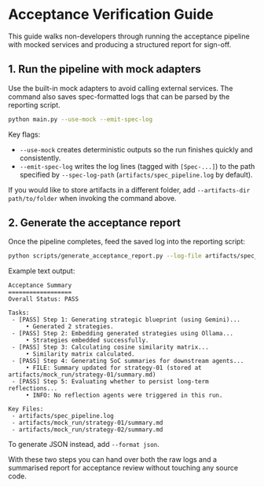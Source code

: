 # Acceptance Verification Guide

This guide walks non-developers through running the acceptance pipeline with
mocked services and producing a structured report for sign-off.

## 1. Run the pipeline with mock adapters

Use the built-in mock adapters to avoid calling external services. The command
also saves spec-formatted logs that can be parsed by the reporting script.

```bash
python main.py --use-mock --emit-spec-log
```

Key flags:

- `--use-mock` creates deterministic outputs so the run finishes quickly and
  consistently.
- `--emit-spec-log` writes the log lines (tagged with `[Spec-...]`) to the path
  specified by `--spec-log-path` (`artifacts/spec_pipeline.log` by default).

If you would like to store artifacts in a different folder, add
`--artifacts-dir path/to/folder` when invoking the command above.

## 2. Generate the acceptance report

Once the pipeline completes, feed the saved log into the reporting script:

```bash
python scripts/generate_acceptance_report.py --log-file artifacts/spec_pipeline.log
```

Example text output:

```
Acceptance Summary
==================
Overall Status: PASS

Tasks:
 - [PASS] Step 1: Generating strategic blueprint (using Gemini)...
     • Generated 2 strategies.
 - [PASS] Step 2: Embedding generated strategies using Ollama...
     • Strategies embedded successfully.
 - [PASS] Step 3: Calculating cosine similarity matrix...
     • Similarity matrix calculated.
 - [PASS] Step 4: Generating SoC summaries for downstream agents...
     • FILE: Summary updated for strategy-01 (stored at artifacts/mock_run/strategy-01/summary.md)
 - [PASS] Step 5: Evaluating whether to persist long-term reflections...
     • INFO: No reflection agents were triggered in this run.

Key Files:
 - artifacts/spec_pipeline.log
 - artifacts/mock_run/strategy-01/summary.md
 - artifacts/mock_run/strategy-02/summary.md
```

To generate JSON instead, add `--format json`.

With these two steps you can hand over both the raw logs and a summarised
report for acceptance review without touching any source code.
